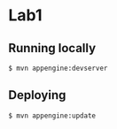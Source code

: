 # Lab1

## Running locally
    $ mvn appengine:devserver

## Deploying
    $ mvn appengine:update
   
